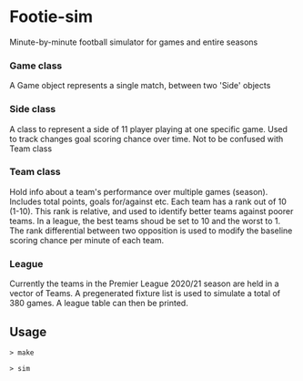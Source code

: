 # Footie-sim
Minute-by-minute football simulator for games and entire seasons

### Game class
A Game object represents a single match, between two 'Side' objects

### Side class
A class to represent a side of 11 player playing at one specific game. Used to track changes goal scoring chance over time. Not to be confused with Team class

### Team class
Hold info about a team's performance over multiple games (season). Includes total points, goals for/against etc. Each team has a rank out of 10 (1-10). This rank is relative, and used to identify better teams against poorer teams. In a league, the best teams shoud be set to 10 and the worst to 1. The rank differential between two opposition is used to modify the baseline scoring chance per minute of each team.

### League
Currently the teams in the Premier League 2020/21 season are held in a vector of Teams. A pregenerated fixture list is used to simulate a total of 380 games. A league table can then be printed.


## Usage
``` 
> make
```
```
> sim
```
